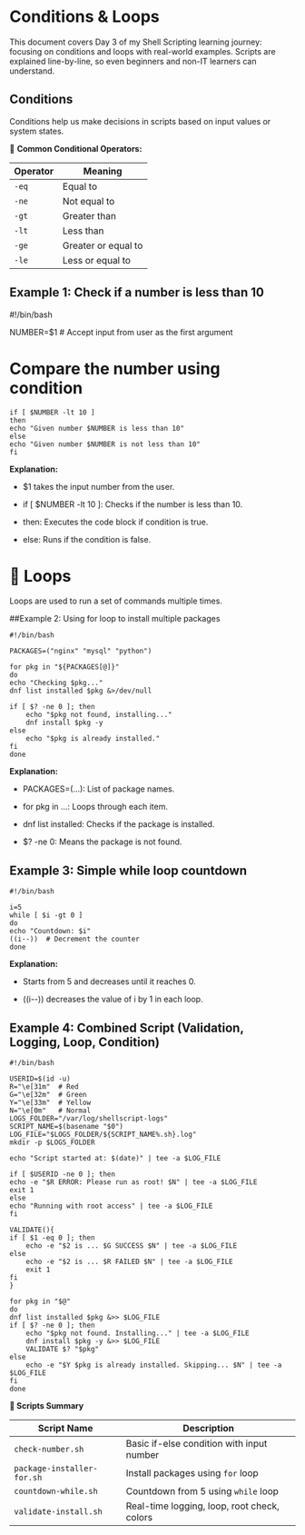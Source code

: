 # Conditions & Loops

This document covers Day 3 of my Shell Scripting learning journey: focusing on conditions and loops with real-world examples. Scripts are explained line-by-line, so even beginners and non-IT learners can understand.

## Conditions

Conditions help us make decisions in scripts based on input values or system states.

🔹 **Common Conditional Operators:**

| Operator |       Meaning       |
| -------- | ------------------- |
| `-eq`    | Equal to            |
| `-ne`    | Not equal to        |
| `-gt`    | Greater than        |
| `-lt`    | Less than           |
| `-ge`    | Greater or equal to |
| `-le`    | Less or equal to    |

## Example 1: Check if a number is less than 10

#!/bin/bash

NUMBER=$1  # Accept input from user as the first argument

# Compare the number using condition

    if [ $NUMBER -lt 10 ]
    then
    echo "Given number $NUMBER is less than 10"
    else
    echo "Given number $NUMBER is not less than 10"
    fi

    
**Explanation:**

- $1 takes the input number from the user.

- if [ $NUMBER -lt 10 ]: Checks if the number is less than 10.

- then: Executes the code block if condition is true.

- else: Runs if the condition is false.


# 🔁 Loops

Loops are used to run a set of commands multiple times.

##Example 2: Using for loop to install multiple packages


    #!/bin/bash

    PACKAGES=("nginx" "mysql" "python")

    for pkg in "${PACKAGES[@]}"
    do
    echo "Checking $pkg..."
    dnf list installed $pkg &>/dev/null

    if [ $? -ne 0 ]; then
        echo "$pkg not found, installing..."
        dnf install $pkg -y
    else
        echo "$pkg is already installed."
    fi
    done


**Explanation:**

- PACKAGES=(...): List of package names.

- for pkg in ...: Loops through each item.

- dnf list installed: Checks if the package is installed.

- $? -ne 0: Means the package is not found.


## Example 3: Simple while loop countdown

    #!/bin/bash

    i=5
    while [ $i -gt 0 ]
    do
    echo "Countdown: $i"
    ((i--))  # Decrement the counter
    done


**Explanation:**

- Starts from 5 and decreases until it reaches 0.

- ((i--)) decreases the value of i by 1 in each loop.


## Example 4: Combined Script (Validation, Logging, Loop, Condition)
    #!/bin/bash

    USERID=$(id -u)
    R="\e[31m"  # Red
    G="\e[32m"  # Green
    Y="\e[33m"  # Yellow
    N="\e[0m"   # Normal
    LOGS_FOLDER="/var/log/shellscript-logs"
    SCRIPT_NAME=$(basename "$0")
    LOG_FILE="$LOGS_FOLDER/${SCRIPT_NAME%.sh}.log"
    mkdir -p $LOGS_FOLDER

    echo "Script started at: $(date)" | tee -a $LOG_FILE

    if [ $USERID -ne 0 ]; then
    echo -e "$R ERROR: Please run as root! $N" | tee -a $LOG_FILE
    exit 1
    else
    echo "Running with root access" | tee -a $LOG_FILE
    fi

    VALIDATE(){
    if [ $1 -eq 0 ]; then
        echo -e "$2 is ... $G SUCCESS $N" | tee -a $LOG_FILE
    else
        echo -e "$2 is ... $R FAILED $N" | tee -a $LOG_FILE
        exit 1
    fi
    }

    for pkg in "$@"
    do
    dnf list installed $pkg &>> $LOG_FILE
    if [ $? -ne 0 ]; then
        echo "$pkg not found. Installing..." | tee -a $LOG_FILE
        dnf install $pkg -y &>> $LOG_FILE
        VALIDATE $? "$pkg"
    else
        echo -e "$Y $pkg is already installed. Skipping... $N" | tee -a $LOG_FILE
    fi
    done



**📁 Scripts Summary**

|        Script Name         |                Description                  |
| -------------------------- | ------------------------------------------- |
| `check-number.sh`          | Basic if-else condition with input number   |
| `package-installer-for.sh` | Install packages using `for` loop           |
| `countdown-while.sh`       | Countdown from 5 using `while` loop         |
| `validate-install.sh`      | Real-time logging, loop, root check, colors |









